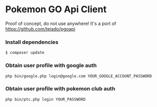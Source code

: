 # Pokemon GO Api Client

Proof of concept, do not use anywhere! It's a port of https://github.com/tejado/pgoapi  

### Install dependencies
```
$ composer update
```

### Obtain user profile with google auth

```
php bin/google.php login@google.com YOUR_GOOGLE_ACCOUNT_PASSWORD
```

### Obtain user profile with pokemon club auth

```
php bin/ptc.php login YOUR_PASSWORD
```
